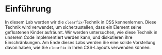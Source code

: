 # Einführung

In diesem Lab werden wir die `clearfix`-Technik in CSS kennenlernen. Diese Technik wird verwendet, um sicherzustellen, dass ein Element seine gefloatenen Kinder aufräumt. Wir werden untersuchen, wie diese Technik in unserem Code implementiert werden kann, und diskutieren ihre Einschränkungen. Am Ende dieses Labs werden Sie eine solide Vorstellung davon haben, wie Sie `clearfix` in Ihren CSS-Layouts verwenden können.
